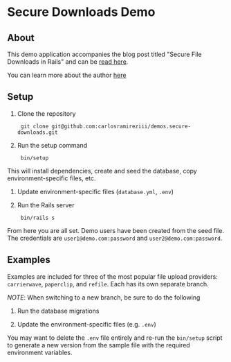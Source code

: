 # Secure Downloads Demo

## About

This demo application accompanies the blog post titled "Secure File
Downloads in Rails" and can be [read
here](https://medium.com/@carlosramireziii/secure-file-download-urls-in-rails-d52128b24311#.odjzdh806).

You can learn more about the author
[here](http://www.carlosramireziii.com?utm_source=github&utm_campaign=demo-secure_downloads)

## Setup

1. Clone the repository

        git clone git@github.com:carlosramireziii/demos.secure-downloads.git

1. Run the setup command

        bin/setup

  This will install dependencies, create and seed the database, copy environment-specific files, etc.

1. Update environment-specific files (`database.yml`, `.env`)

1. Run the Rails server

        bin/rails s

From here you are all set. Demo users have been created from the seed
file. The credentials are `user1@demo.com:password` and
`user2@demo.com:password`.

## Examples

Examples are included for three of the most popular file upload
providers: `carrierwave`, `paperclip`, and `refile`. Each has its own
separate branch.

*NOTE*: When switching to a new branch, be sure to do the following

1. Run the database migrations

1. Update the environment-specific files (e.g. `.env`)

  You may want to delete the `.env` file entirely and re-run the
  `bin/setup` script to generate a new version from the sample file with
  the required environment variables.
